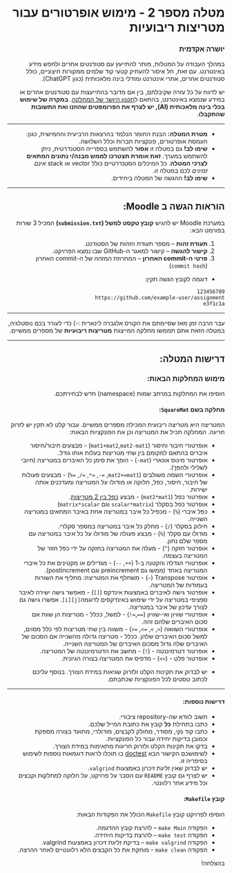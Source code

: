 <div dir="rtl">

# מטלה מספר 2 - מימוש אופרטורים עבור מטריצות ריבועיות

### יושרה אקדמית

במהלך העבודה על המטלות, מותר להתייעץ עם סטודנטים אחרים ולחפש מידע באינטרנט. עם זאת, חל איסור להעתיק קטעי קוד שלמים ממקורות חיצוניים, כולל סטודנטים אחרים, אתרי אינטרנט ומודלי בינה מלאכותית (כגון ChatGPT).

יש לדווח על כל עזרה שקיבלתם, בין אם מדובר בהתייעצות עם סטודנטים אחרים או במידע שנמצא באינטרנט, בהתאם ל[תקנון היושר של המחלקה](https://www.ariel.ac.il/wp/cs/wp-content/uploads/sites/88/2020/08/Guidelines-for-Academic-Integrity.pdf).
**במקרה של שימוש בכלי בינה מלאכותית (AI), יש לצרף את הפרומפטים שהוזנו ואת התשובות שהתקבלו**.

-----
* **מטרת המטלה:** הבנת החומר הנלמד בהרצאות הרביעית והחמישית, כגון: העמסת אופרטורים, פונקציות חברות וכלל השלושה.
* **שימו לב!**  גם במטלה זו **אסור** להשתמש בספרייה הסטנדרטית, ניתן להשתמש במערך. **זאת אומרת תצטרכו לממש מבנה/י נתונים המתאים לצרכי המטלה**. כל המיכלים הסטנדרטיים כולל vector או stack *אינם זמינים* לכם במטלה זו.
* **שימו לב!** ההגשה של המטלה ביחידים.

---

## הוראות הגשה ב Moodle:

במערכת Moodle יש להגיש **קובץ טקסט למשל (`submission.txt`)** המכיל 3 שורות בפורמט הבא:

1. **תעודת זהות** – מספר תעודת הזהות של הסטודנט.
2. **קישור להגשה** – קישור למאגר ה-GitHub שבו נמצא הפרויקט.
3. **פרטי ה-commit האחרון** – המחרוזת המזהה של ה-commit האחרון (`commit hash`) 

 - דוגמה לקובץ הגשה תקין:
```
123456789
https://github.com/example-user/assignment
e3f1c1a 
```

---

עבר הרבה זמן מאז שסיימתם את הקורס אלגברה לינארית :-) 
כדי לעורר בכם נוסטלגיה, במטלה הזאת אתם תממשו מחלקה המייצגת **מטריצות ריבועיות** של מספרים ממשיים.

---

## דרישות המטלה:

### מימוש המחלקות הבאות:

הוסיפו את המחלקות במרחב שמות (namespace) חדש לבחירתכם.

#### מחלקה בשם `SquareMat`:
המטריצה היא מטריצה ריבועית המכילה מספרים ממשיים. עבור קלט לא תקין יש לזרוק חריגה.
המחלקה תכיל את המטריצה וכן את הפונקציות הבאות:

- אופרטורי חיבור וחיסור (`mat1+mat2`,`mat2-mat1`) - מבצעים חיבור/חיסור איברים בהתאם למקומם בין שתי מטריצות בעלות אותו גודל.
- אופרטור מינוס אונארי (`mat-`) - הופך את סימן כל האיברים במטריצה (חיובי לשלילי ולהפך).
- אופרטורי השמה משולבים (`mat2+=mat1`, `=-`, `=*`, `=/`, `=%`)  - מבצעים פעולות של חיבור, חיסור, כפל, חלוקה או מודולו על המטריצה ומעדכנים אותה ישירות.
- אופרטור כפל (`mat2*mat1`) - מבצע [כפל בין 2 מטריצות](https://he.wikipedia.org/wiki/%D7%9B%D7%A4%D7%9C_%D7%9E%D7%98%D7%A8%D7%99%D7%A6%D7%95%D7%AA).
- אופרטור כפל בסקלר (`scalar*matrix` וגם `matrix*scalar`)
- כפל איברי (`%`) - מכפיל כל איבר במטריצה אחת באיבר המתאים במטריצה השנייה.
- חילוק בסקלר (`/`) - מחלק כל איבר במטריצה במספר סקלרי.
- מודולו עם סקלר (`%`) - מבצע פעולה של מודולו על כל איבר במטריצה עם מספר שלם נתון.
- אופרטור חזקה (`^`) - מעלה את המטריצה בחזקה על ידי כפל חוזר של המטריצה בעצמה.
- אופרטורי הגדלה והקטנה ב-1 (`++`, `--`) - מגדילים או מקטינים את כל איברי המטריצה באחד (ממשו גם preincrement וגם postincrement).
- אופרטור Transpose (`~`) - משחלף את המטריצה: מחליף את השורות בעמודות של המטריצה.
- אופרטור גישה לאיברים באמצעות אינדקס (`[]`) - מאפשר גישה ישירה לאיבר ספציפי במטריצה על ידי שימוש באינדקסים לדוגמה`[j][i]`. אפשרו גישה גם לצורך עדכון של איבר במטריצה.
- אופרטורי שוויון ואי-שוויון (`==`,`=!`) - למשל, ככלל - מטריצות הן שוות אם סכום האיברים שלהם זהה.
- אופרטורי השוואה (`<`, `>`, `=>`, `=<`) - משווה בין שתי מטריצות לפי כלל מסוים, למשל סכום האיברים שלהן. ככלל - מטריצה גדולה מהשנייה אם הסכום של האיברים שלה גדול מסכום האיברים של המטריצה השנייה.
- אופרטור דטרמיננטה - (`!`) - מחשב את הדטרמיננטה של המטריצה.
- אופרטור פלט - (`>>`) - מדפיס את המטריצה בצורה הגיונית.

* יש לבדוק את תקינות הקלט ולזרוק שגיאות במידת הצורך. בנוסף עליכם לכתוב טסטים לכל הפונקציות שכתבתם.


---


#### דרישות נוספות:

- חשוב לוודא שה-repository ציבורי.
- כתבו בתחילת **כל** קובץ את כתובת המייל שלכם.
- כתבו קוד נקי, מסודר, מחולק לקבצים, מודולרי, מתועד בצורה מספקת וכמובן בדיקות יחידה עבור כל הפונקציות.
- בדקו את תקינות הקלט ולזרוק חריגות מתאימות במידת הצורך.
- לשימושכם הקישור הבא [doctest](https://github.com/doctest/doctest) בו תוכלו לראות דוגמאות נוספות לשימוש בסיפריה זו.
- יש לבדוק שאין זליגת זיכרון באמצעות `valgrind`.
- יש לצרף גם קובץ `README` עם הסבר על פרויקט, על חלוקה למחלקות וקבצים וכל מידע אחר רלוונטי.


#### קובץ `Makefile`:
הוסיפו לפרויקט קובץ `Makefile` הכולל את הפקודות הבאות:
- הפקודה `make Main` – להרצת קובץ ההדגמה.
- הפקודה `make test` – להרצת בדיקות היחידה.
- הפקודה `make valgrind` – בדיקת זליגת זיכרון באמצעות valgrind.
- הפקודה `make clean` - מוחקת את כל הקבצים הלא רלוונטיים לאחר ההרצה.


בהצלחה!


</div>
